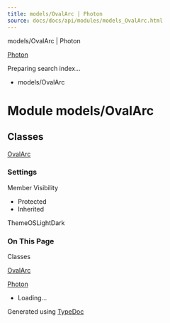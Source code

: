 ```yaml
---
title: models/OvalArc | Photon
source: docs/docs/api/modules/models_OvalArc.html
---
```


models/OvalArc | Photon

[Photon](../index.html)




Preparing search index...

* models/OvalArc

# Module models/OvalArc

## Classes

[OvalArc](../classes/models_OvalArc.OvalArc.html)

### Settings

Member Visibility

* Protected
* Inherited

ThemeOSLightDark

### On This Page

Classes

[OvalArc](#ovalarc)

[Photon](../index.html)

* Loading...

Generated using [TypeDoc](https://typedoc.org/)
